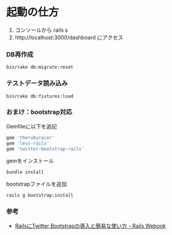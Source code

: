 # 起動の仕方

 1. コンソールから rails s
 2. http://localhost:3000/dashboard にアクセス

### DB再作成

```
bin/rake db:migrate:reset
```

### テストデータ読み込み

```
bin/rake db:fixtures:load
```

### おまけ：bootstrap対応

Gemfileに以下を追記
```ruby
gem 'therubyracer'
gem 'less-rails'
gem 'twitter-bootstrap-rails'
```

gemをインストール
```
bundle install
```

bootstrapファイルを追加

```
rails g bootstrap:install
```

### 参考

- [RailsにTwitter Bootstrapの導入と簡易な使い方 - Rails Webook](http://ruby-rails.hatenadiary.com/entry/20140801/1406818800)